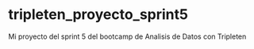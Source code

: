 # tripleten_proyecto_sprint5
Mi proyecto del sprint 5 del bootcamp de Analisis de Datos con Tripleten
